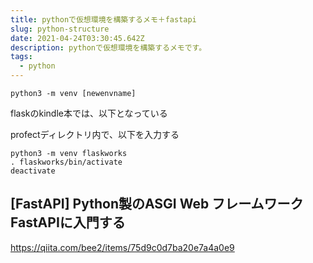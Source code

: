 ```yaml
---
title: pythonで仮想環境を構築するメモ＋fastapi
slug: python-structure
date: 2021-04-24T03:30:45.642Z
description: pythonで仮想環境を構築するメモです。
tags:
  - python
---
```

```
python3 -m venv [newenvname]
```

flaskのkindle本では、以下となっている

profectディレクトリ内で、以下を入力する
```
python3 -m venv flaskworks
. flaskworks/bin/activate
deactivate
```

## [FastAPI] Python製のASGI Web フレームワーク FastAPIに入門する


<https://qiita.com/bee2/items/75d9c0d7ba20e7a4a0e9>
